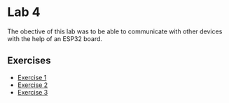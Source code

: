 
# Lab 4

The obective of this lab was to be able to communicate with other devices with the help of an ESP32 board.
  
## Exercises
  - [Exercise 1](ex1)
  - [Exercise 2](ex2)
  - [Exercise 3](ex3)
